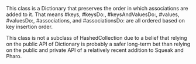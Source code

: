 This class is a Dictionary that preserves the order in which associations are added to it. That means #keys, #keysDo:, #keysAndValuesDo:, #values, #valuesDo:, #associations, and #associationsDo: are all ordered based on key insertion order.

This class is not a subclass of HashedCollection due to a belief that relying on the public API of Dictionary is probably a safer long-term bet than relying on the public and private API of a relatively recent addition to Squeak and Pharo.